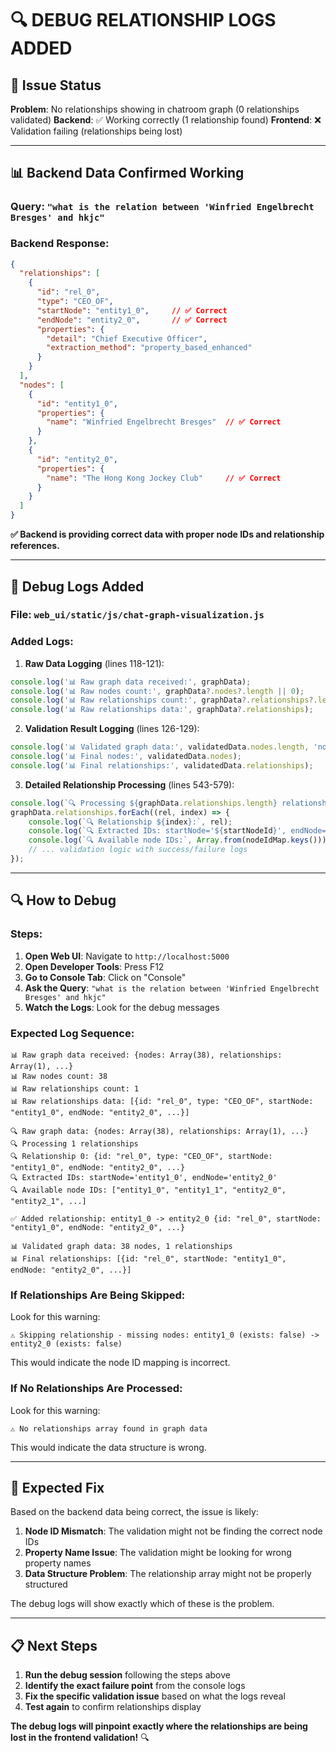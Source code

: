 # 🔍 DEBUG RELATIONSHIP LOGS ADDED

## 🎯 **Issue Status**

**Problem**: No relationships showing in chatroom graph (0 relationships validated)
**Backend**: ✅ Working correctly (1 relationship found)
**Frontend**: ❌ Validation failing (relationships being lost)

---

## 📊 **Backend Data Confirmed Working**

### **Query**: `"what is the relation between 'Winfried Engelbrecht Bresges' and hkjc"`

### **Backend Response**:
```json
{
  "relationships": [
    {
      "id": "rel_0",
      "type": "CEO_OF",
      "startNode": "entity1_0",     // ✅ Correct
      "endNode": "entity2_0",       // ✅ Correct
      "properties": {
        "detail": "Chief Executive Officer",
        "extraction_method": "property_based_enhanced"
      }
    }
  ],
  "nodes": [
    {
      "id": "entity1_0",
      "properties": {
        "name": "Winfried Engelbrecht Bresges"  // ✅ Correct
      }
    },
    {
      "id": "entity2_0", 
      "properties": {
        "name": "The Hong Kong Jockey Club"     // ✅ Correct
      }
    }
  ]
}
```

**✅ Backend is providing correct data with proper node IDs and relationship references.**

---

## 🔧 **Debug Logs Added**

### **File**: `web_ui/static/js/chat-graph-visualization.js`

### **Added Logs**:

1. **Raw Data Logging** (lines 118-121):
```javascript
console.log('📊 Raw graph data received:', graphData);
console.log('📊 Raw nodes count:', graphData?.nodes?.length || 0);
console.log('📊 Raw relationships count:', graphData?.relationships?.length || 0);
console.log('📊 Raw relationships data:', graphData?.relationships);
```

2. **Validation Result Logging** (lines 126-129):
```javascript
console.log('📊 Validated graph data:', validatedData.nodes.length, 'nodes,', validatedData.relationships.length, 'relationships');
console.log('📊 Final nodes:', validatedData.nodes);
console.log('📊 Final relationships:', validatedData.relationships);
```

3. **Detailed Relationship Processing** (lines 543-579):
```javascript
console.log(`🔍 Processing ${graphData.relationships.length} relationships`);
graphData.relationships.forEach((rel, index) => {
    console.log(`🔍 Relationship ${index}:`, rel);
    console.log(`🔍 Extracted IDs: startNode='${startNodeId}', endNode='${endNodeId}'`);
    console.log(`🔍 Available node IDs:`, Array.from(nodeIdMap.keys()));
    // ... validation logic with success/failure logs
});
```

---

## 🔍 **How to Debug**

### **Steps**:
1. **Open Web UI**: Navigate to `http://localhost:5000`
2. **Open Developer Tools**: Press F12
3. **Go to Console Tab**: Click on "Console"
4. **Ask the Query**: `"what is the relation between 'Winfried Engelbrecht Bresges' and hkjc"`
5. **Watch the Logs**: Look for the debug messages

### **Expected Log Sequence**:
```
📊 Raw graph data received: {nodes: Array(38), relationships: Array(1), ...}
📊 Raw nodes count: 38
📊 Raw relationships count: 1
📊 Raw relationships data: [{id: "rel_0", type: "CEO_OF", startNode: "entity1_0", endNode: "entity2_0", ...}]

🔍 Raw graph data: {nodes: Array(38), relationships: Array(1), ...}
🔍 Processing 1 relationships
🔍 Relationship 0: {id: "rel_0", type: "CEO_OF", startNode: "entity1_0", endNode: "entity2_0", ...}
🔍 Extracted IDs: startNode='entity1_0', endNode='entity2_0'
🔍 Available node IDs: ["entity1_0", "entity1_1", "entity2_0", "entity2_1", ...]

✅ Added relationship: entity1_0 -> entity2_0 {id: "rel_0", startNode: "entity1_0", endNode: "entity2_0", ...}

📊 Validated graph data: 38 nodes, 1 relationships
📊 Final relationships: [{id: "rel_0", startNode: "entity1_0", endNode: "entity2_0", ...}]
```

### **If Relationships Are Being Skipped**:
Look for this warning:
```
⚠️ Skipping relationship - missing nodes: entity1_0 (exists: false) -> entity2_0 (exists: false)
```

This would indicate the node ID mapping is incorrect.

### **If No Relationships Are Processed**:
Look for this warning:
```
⚠️ No relationships array found in graph data
```

This would indicate the data structure is wrong.

---

## 🎯 **Expected Fix**

Based on the backend data being correct, the issue is likely:

1. **Node ID Mismatch**: The validation might not be finding the correct node IDs
2. **Property Name Issue**: The validation might be looking for wrong property names
3. **Data Structure Problem**: The relationship array might not be properly structured

The debug logs will show exactly which of these is the problem.

---

## 📋 **Next Steps**

1. **Run the debug session** following the steps above
2. **Identify the exact failure point** from the console logs
3. **Fix the specific validation issue** based on what the logs reveal
4. **Test again** to confirm relationships display

**The debug logs will pinpoint exactly where the relationships are being lost in the frontend validation!** 🔍
